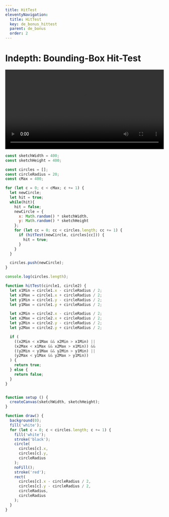 ```yaml
---
title: HitTest
eleventyNavigation:
  title: HitTest
  key: de_bonus_hittest
  parent: de_bonus
  order: 2
---
```


# Indepth: Bounding-Box Hit-Test

<video width="1920" height="1080" style="max-width:100%; height: auto;" controls>
  <source src="https://fhp-video-hosting.s3.eu-central-1.amazonaws.com/04-complexity/hittest.mp4" type="video/mp4">
  Your browser does not support the video tag.
</video>

```js
const sketchWidth = 400;
const sketchHeight = 400;

const circles = [];
const circleRadius = 20;
const cMax = 400;

for (let c = 0; c < cMax; c += 1) {
  let newCircle;
  let hit = true;
  while(hit){
    hit = false;
    newCircle = {
      x: Math.random() * sketchWidth,
      y: Math.random() * sketchHeight
    };
    for (let cc = 0; cc < circles.length; cc += 1) {
      if (hitTest(newCircle, circles[cc])) {
        hit = true;
      }
    }
  }

  circles.push(newCircle);
}

console.log(circles.length);

function hitTest(circle1, circle2) {
  let x1Min = circle1.x - circleRadius / 2;
  let x1Max = circle1.x + circleRadius / 2;
  let y1Min = circle1.y - circleRadius / 2;
  let y1Max = circle1.y + circleRadius / 2;

  let x2Min = circle2.x - circleRadius / 2;
  let x2Max = circle2.x + circleRadius / 2;
  let y2Min = circle2.y - circleRadius / 2;
  let y2Max = circle2.y + circleRadius / 2;

  if (
    ((x2Min < x1Max && x2Min > x1Min) ||
    (x2Max < x1Max && x2Max > x1Min)) &&
    ((y2Min < y1Max && y2Min > y1Min) ||
    (y2Max < y1Max && y2Max > y1Min))
  ) {
    return true;
  } else {
    return false;
  }
}


function setup () {
  createCanvas(sketchWidth, sketchHeight);
}

function draw() {
  background(0);
  fill('white');
  for (let c = 0; c < circles.length; c += 1) {
    fill('white');
    stroke('black');
    circle(
      circles[c].x,
      circles[c].y,
      circleRadius
    );
    noFill();
    stroke('red');
    rect(
      circles[c].x - circleRadius / 2,
      circles[c].y - circleRadius / 2,
      circleRadius,
      circleRadius
    );
  }
}
```